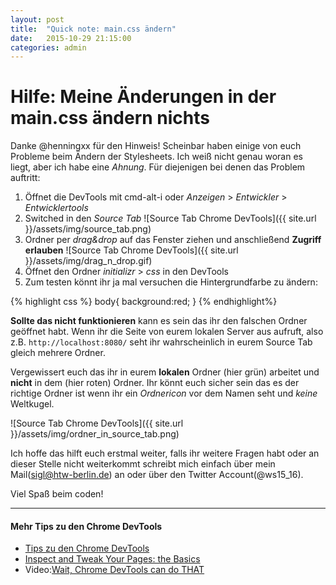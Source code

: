 ```yaml
---
layout: post
title:  "Quick note: main.css ändern"
date:   2015-10-29 21:15:00
categories: admin
---
```


# Hilfe: Meine Änderungen in der main.css ändern nichts

Danke @henningxx für den Hinweis!
Scheinbar haben einige von euch Probleme beim Ändern der Stylesheets. 
Ich weiß nicht genau woran es liegt, aber ich habe eine _Ahnung_.
Für diejenigen bei denen das Problem auftritt:

1. Öffnet die DevTools mit cmd-alt-i oder _Anzeigen_ > _Entwickler_ > _Entwicklertools_
2. Switched in den _Source Tab_
![Source Tab Chrome DevTools]({{ site.url }}/assets/img/source_tab.png)
3. Ordner per _drag&drop_ auf das Fenster ziehen und anschließend __Zugriff erlauben__
![Source Tab Chrome DevTools]({{ site.url }}/assets/img/drag_n_drop.gif)
4. Öffnet den Ordner _initializr_ > _css_ in den DevTools
5. Zum testen könnt ihr ja mal versuchen die Hintergrundfarbe zu ändern:
   
{% highlight css %}
    body{
      background:red;
    }
{% endhighlight%}

__Sollte das nicht funktionieren__ kann es sein das ihr den falschen Ordner geöffnet habt.
Wenn ihr die Seite von eurem lokalen Server aus aufruft, also z.B. `http://localhost:8080/` seht ihr wahrscheinlich in eurem Source Tab gleich mehrere Ordner.

Vergewissert euch das ihr in eurem __lokalen__ Ordner (hier grün) arbeitet und __nicht__ in dem (hier roten) Ordner. Ihr könnt euch sicher sein das es der richtige Ordner ist wenn ihr ein _Ordnericon_ vor dem Namen seht und _keine_ Weltkugel.

![Source Tab Chrome DevTools]({{ site.url }}/assets/img/ordner_in_source_tab.png)

Ich hoffe das hilft euch erstmal weiter, falls ihr weitere Fragen habt oder an dieser Stelle nicht weiterkommt schreibt mich einfach über mein Mail(sigl@htw-berlin.de) an oder über den Twitter Account(@ws15_16).

Viel Spaß beim coden!

---

#### Mehr Tips zu den Chrome DevTools
- [Tips zu den Chrome DevTools](https://developer.chrome.com/devtools/docs/dom-and-styles?hl=fi)
- [Inspect and Tweak Your Pages: the Basics](https://developers.google.com/web/tools/chrome-devtools/iterate/inspect-styles/basics?hl=en)
- Video:[Wait, Chrome DevTools can do THAT](https://www.youtube.com/watch?v=BaneWEqNcpE)